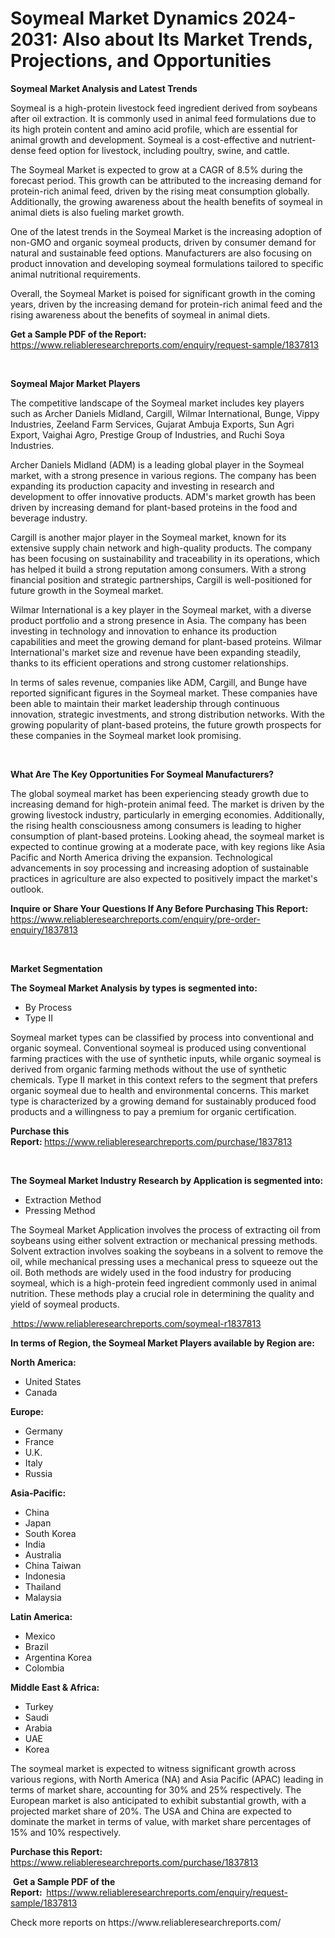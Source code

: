 <p><h1>Soymeal Market Dynamics 2024-2031: Also about Its Market Trends, Projections, and Opportunities</h1></p><p><strong>Soymeal Market Analysis and Latest Trends</strong></p>
<p><p>Soymeal is a high-protein livestock feed ingredient derived from soybeans after oil extraction. It is commonly used in animal feed formulations due to its high protein content and amino acid profile, which are essential for animal growth and development. Soymeal is a cost-effective and nutrient-dense feed option for livestock, including poultry, swine, and cattle.</p><p>The Soymeal Market is expected to grow at a CAGR of 8.5% during the forecast period. This growth can be attributed to the increasing demand for protein-rich animal feed, driven by the rising meat consumption globally. Additionally, the growing awareness about the health benefits of soymeal in animal diets is also fueling market growth.</p><p>One of the latest trends in the Soymeal Market is the increasing adoption of non-GMO and organic soymeal products, driven by consumer demand for natural and sustainable feed options. Manufacturers are also focusing on product innovation and developing soymeal formulations tailored to specific animal nutritional requirements.</p><p>Overall, the Soymeal Market is poised for significant growth in the coming years, driven by the increasing demand for protein-rich animal feed and the rising awareness about the benefits of soymeal in animal diets.</p></p>
<p><strong>Get a Sample PDF of the Report:&nbsp;</strong> <a href="https://www.reliableresearchreports.com/enquiry/request-sample/1837813">https://www.reliableresearchreports.com/enquiry/request-sample/1837813</a></p>
<p>&nbsp;</p>
<p><strong>Soymeal Major Market Players</strong></p>
<p><p>The competitive landscape of the Soymeal market includes key players such as Archer Daniels Midland, Cargill, Wilmar International, Bunge, Vippy Industries, Zeeland Farm Services, Gujarat Ambuja Exports, Sun Agri Export, Vaighai Agro, Prestige Group of Industries, and Ruchi Soya Industries.</p><p>Archer Daniels Midland (ADM) is a leading global player in the Soymeal market, with a strong presence in various regions. The company has been expanding its production capacity and investing in research and development to offer innovative products. ADM's market growth has been driven by increasing demand for plant-based proteins in the food and beverage industry.</p><p>Cargill is another major player in the Soymeal market, known for its extensive supply chain network and high-quality products. The company has been focusing on sustainability and traceability in its operations, which has helped it build a strong reputation among consumers. With a strong financial position and strategic partnerships, Cargill is well-positioned for future growth in the Soymeal market.</p><p>Wilmar International is a key player in the Soymeal market, with a diverse product portfolio and a strong presence in Asia. The company has been investing in technology and innovation to enhance its production capabilities and meet the growing demand for plant-based proteins. Wilmar International's market size and revenue have been expanding steadily, thanks to its efficient operations and strong customer relationships.</p><p>In terms of sales revenue, companies like ADM, Cargill, and Bunge have reported significant figures in the Soymeal market. These companies have been able to maintain their market leadership through continuous innovation, strategic investments, and strong distribution networks. With the growing popularity of plant-based proteins, the future growth prospects for these companies in the Soymeal market look promising.</p></p>
<p>&nbsp;</p>
<p><strong>What Are The Key Opportunities For Soymeal Manufacturers?</strong></p>
<p><p>The global soymeal market has been experiencing steady growth due to increasing demand for high-protein animal feed. The market is driven by the growing livestock industry, particularly in emerging economies. Additionally, the rising health consciousness among consumers is leading to higher consumption of plant-based proteins. Looking ahead, the soymeal market is expected to continue growing at a moderate pace, with key regions like Asia Pacific and North America driving the expansion. Technological advancements in soy processing and increasing adoption of sustainable practices in agriculture are also expected to positively impact the market's outlook.</p></p>
<p><strong>Inquire or Share Your Questions If Any Before Purchasing This Report:</strong> <a href="https://www.reliableresearchreports.com/enquiry/pre-order-enquiry/1837813">https://www.reliableresearchreports.com/enquiry/pre-order-enquiry/1837813</a></p>
<p>&nbsp;</p>
<p><strong>Market Segmentation</strong></p>
<p><strong>The Soymeal Market Analysis by types is segmented into:</strong></p>
<p><ul><li>By Process</li><li>Type II</li></ul></p>
<p><p>Soymeal market types can be classified by process into conventional and organic soymeal. Conventional soymeal is produced using conventional farming practices with the use of synthetic inputs, while organic soymeal is derived from organic farming methods without the use of synthetic chemicals. Type II market in this context refers to the segment that prefers organic soymeal due to health and environmental concerns. This market type is characterized by a growing demand for sustainably produced food products and a willingness to pay a premium for organic certification.</p></p>
<p><strong>Purchase this Report:&nbsp;</strong><a href="https://www.reliableresearchreports.com/purchase/1837813">https://www.reliableresearchreports.com/purchase/1837813</a></p>
<p>&nbsp;</p>
<p><strong>The Soymeal Market Industry Research by Application is segmented into:</strong></p>
<p><ul><li>Extraction Method</li><li>Pressing Method</li></ul></p>
<p><p>The Soymeal Market Application involves the process of extracting oil from soybeans using either solvent extraction or mechanical pressing methods. Solvent extraction involves soaking the soybeans in a solvent to remove the oil, while mechanical pressing uses a mechanical press to squeeze out the oil. Both methods are widely used in the food industry for producing soymeal, which is a high-protein feed ingredient commonly used in animal nutrition. These methods play a crucial role in determining the quality and yield of soymeal products.</p></p>
<p><a href="https://www.reliableresearchreports.com/soymeal-r1837813">&nbsp;https://www.reliableresearchreports.com/soymeal-r1837813</a></p>
<p><strong>In terms of Region, the Soymeal Market Players available by Region are:</strong></p>
<p>
    <p> <strong> North America: </strong>
        <ul>
            <li>United States</li>
            <li>Canada</li>
        </ul>
        </p> 
    <p> <strong> Europe: </strong>
        <ul>
            <li>Germany</li>
            <li>France</li>
            <li>U.K.</li>
            <li>Italy</li>
            <li>Russia</li>
        </ul>
        </p> 
    <p> <strong> Asia-Pacific: </strong>
        <ul>
            <li>China</li>
            <li>Japan</li>
            <li>South Korea</li>
            <li>India</li>
            <li>Australia</li>
            <li>China Taiwan</li>
            <li>Indonesia</li>
            <li>Thailand</li>
            <li>Malaysia</li>
        </ul>
        </p> 
    <p> <strong> Latin America: </strong>
        <ul>
            <li>Mexico</li>
            <li>Brazil</li>
            <li>Argentina Korea</li>
            <li>Colombia</li>
        </ul>
        </p> 
    <p> <strong> Middle East & Africa: </strong>
        <ul>
            <li>Turkey</li>
            <li>Saudi</li>
            <li>Arabia</li>
            <li>UAE</li>
            <li>Korea</li>
        </ul>
    </p>
    </p>
<p><p>The soymeal market is expected to witness significant growth across various regions, with North America (NA) and Asia Pacific (APAC) leading in terms of market share, accounting for 30% and 25% respectively. The European market is also anticipated to exhibit substantial growth, with a projected market share of 20%. The USA and China are expected to dominate the market in terms of value, with market share percentages of 15% and 10% respectively.</p></p>
<p><strong>Purchase this Report: </strong><a href="https://www.reliableresearchreports.com/purchase/1837813">https://www.reliableresearchreports.com/purchase/1837813</a></p>
<p>&nbsp;<strong>Get a Sample PDF of the Report:&nbsp;&nbsp;</strong><a href="https://www.reliableresearchreports.com/enquiry/request-sample/1837813">https://www.reliableresearchreports.com/enquiry/request-sample/1837813</a></p>
<p><strong></strong></p>
<p>Check more reports on https://www.reliableresearchreports.com/</p>